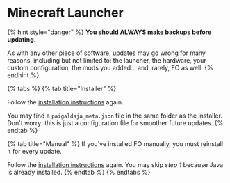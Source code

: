 # Minecraft Launcher

{% hint style="danger" %}
**You should ALWAYS [make backups](../backup/vanilla.md) before updating**.

As with any other piece of software, updates may go wrong for many reasons, including but not limited to: the launcher, the hardware, your custom configuration, the mods you added... and, rarely, FO as well.
{% endhint %}

{% tabs %}
{% tab title="Installer" %}

Follow the [installation instructions](../install/vanilla.md) again.

You may find a `paigaldaja_meta.json` file in the same folder as the installer. Don't worry: this is just a configuration file for smoother future updates.
{% endtab %}

{% tab title="Manual" %}
If you've installed FO manually, you must reinstall it for every update.

Follow the [installation instructions](../install/vanilla.md) again. You may skip _step 1_ because Java is already installed.
{% endtab %}
{% endtabs %}
